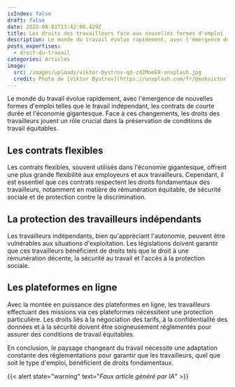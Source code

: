 ```yaml
---
isIndex: false
draft: false
date: 2022-08-01T13:42:00.429Z
title: Les droits des travailleurs face aux nouvelles formes d'emploi
description: Le monde du travail évolue rapidement, avec l'émergence de nouvelles formes d'emploi telles que le travail indépendant, les contrats de courte durée et l'économie gigantesque. Face à ces changements, les droits des travailleurs jouent un rôle crucial dans la préservation de conditions de travail équitables.
posts_expertises:
  - droit-du-travail
categories: Articles
image:
  src: /images/uploads/viktor-bystrov-qd-zd2MoeE8-unsplash.jpg
  credit: Photo de [Viktor Bystrov](https://unsplash.com/fr/@xokvictor?utm_content=creditCopyText&utm_medium=referral&utm_source=unsplash) sur [Unsplash](https://unsplash.com/)
---
```

Le monde du travail évolue rapidement, avec l'émergence de nouvelles formes d'emploi telles que le travail indépendant, les contrats de courte durée et l'économie gigantesque. Face à ces changements, les droits des travailleurs jouent un rôle crucial dans la préservation de conditions de travail équitables.

## Les contrats flexibles

Les contrats flexibles, souvent utilisés dans l'économie gigantesque, offrent une plus grande flexibilité aux employeurs et aux travailleurs. Cependant, il est essentiel que ces contrats respectent les droits fondamentaux des travailleurs, notamment en matière de rémunération équitable, de sécurité sociale et de protection contre la discrimination.

## La protection des travailleurs indépendants

Les travailleurs indépendants, bien qu'appréciant l'autonomie, peuvent être vulnérables aux situations d'exploitation. Les législations doivent garantir que ces travailleurs bénéficient de droits tels que le droit à une rémunération décente, la sécurité au travail et l'accès à la protection sociale.

## Les plateformes en ligne

Avec la montée en puissance des plateformes en ligne, les travailleurs effectuant des missions via ces plateformes nécessitent une protection particulière. Les droits liés à la négociation des tarifs, à la confidentialité des données et à la sécurité doivent être soigneusement réglementés pour assurer des conditions de travail équitables.

En conclusion, le paysage changeant du travail nécessite une adaptation constante des réglementations pour garantir que les travailleurs, quel que soit le type d'emploi, bénéficient de droits fondamentaux.

{{< alert state="warning" text="*Faux article généré par IA*" >}}
